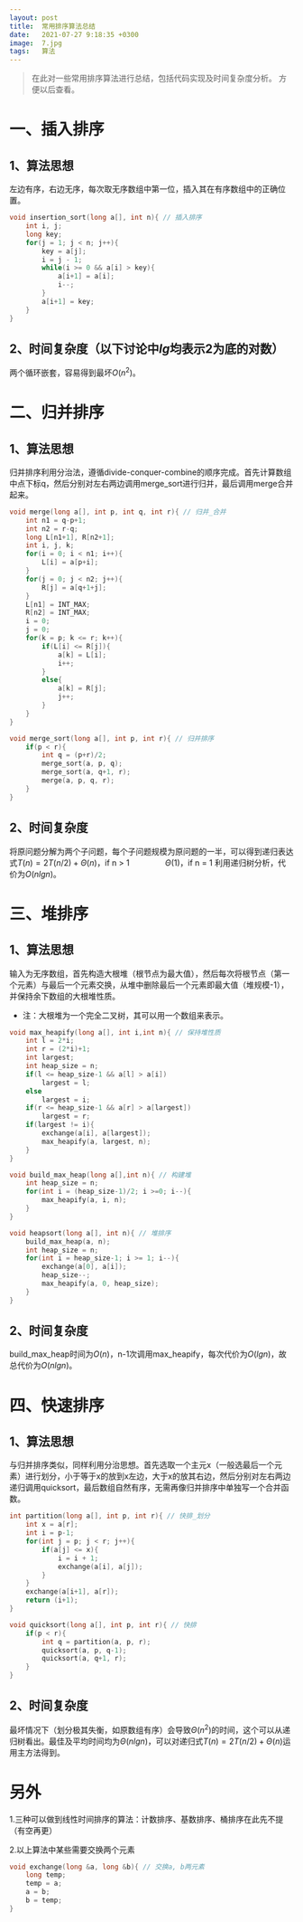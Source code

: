 ```yaml
---
layout: post
title:  常用排序算法总结
date:   2021-07-27 9:18:35 +0300
image:  7.jpg
tags:   算法
---
```


>在此对一些常用排序算法进行总结，包括代码实现及时间复杂度分析。
方便以后查看。

# 一、插入排序
## 1、算法思想
左边有序，右边无序，每次取无序数组中第一位，插入其在有序数组中的正确位置。
```cpp
void insertion_sort(long a[], int n){ // 插入排序
    int i, j;
    long key;
    for(j = 1; j < n; j++){
        key = a[j];
        i = j - 1;
        while(i >= 0 && a[i] > key){
            a[i+1] = a[i];
            i--;
        }
        a[i+1] = key;
    }
}
```
## 2、时间复杂度（以下讨论中$lg$均表示2为底的对数）
两个循环嵌套，容易得到最坏$O(n^2)$。

# 二、归并排序
## 1、算法思想
归并排序利用分治法，遵循divide-conquer-combine的顺序完成。首先计算数组中点下标q，然后分别对左右两边调用merge_sort进行归并，最后调用merge合并起来。

```cpp
void merge(long a[], int p, int q, int r){ // 归并_合并
    int n1 = q-p+1;
    int n2 = r-q;
    long L[n1+1], R[n2+1];
    int i, j, k;
    for(i = 0; i < n1; i++){
        L[i] = a[p+i];
    }
    for(j = 0; j < n2; j++){
        R[j] = a[q+1+j];
    }
    L[n1] = INT_MAX;
    R[n2] = INT_MAX;
    i = 0;
    j = 0;
    for(k = p; k <= r; k++){
        if(L[i] <= R[j]){
            a[k] = L[i];
            i++;
        }
        else{
            a[k] = R[j];
            j++;
        }
    }
}

void merge_sort(long a[], int p, int r){ // 归并排序
    if(p < r){
        int q = (p+r)/2;
        merge_sort(a, p, q);
        merge_sort(a, q+1, r);
        merge(a, p, q, r);
    }
}
```
## 2、时间复杂度
将原问题分解为两个子问题，每个子问题规模为原问题的一半，可以得到递归表达式$T(n)=2T(n/2)+Θ(n)$，if n > 1
&nbsp;&nbsp;&nbsp;&nbsp;&nbsp;&nbsp;&nbsp;&nbsp;&nbsp;&nbsp;&nbsp;&nbsp;&nbsp;&nbsp;&nbsp;$Θ(1)$，if n = 1
利用递归树分析，代价为$O(nlgn)$。
<br>
# 三、堆排序
## 1、算法思想
输入为无序数组，首先构造大根堆（根节点为最大值），然后每次将根节点（第一个元素）与最后一个元素交换，从堆中删除最后一个元素即最大值（堆规模-1），并保持余下数组的大根堆性质。

 - 注：大根堆为一个完全二叉树，其可以用一个数组来表示。

```cpp
void max_heapify(long a[], int i,int n){ // 保持堆性质
    int l = 2*i;
    int r = (2*i)+1;
    int largest;
    int heap_size = n;
    if(l <= heap_size-1 && a[l] > a[i])
        largest = l;
    else
        largest = i;
    if(r <= heap_size-1 && a[r] > a[largest])
        largest = r;
    if(largest != i){
        exchange(a[i], a[largest]);
        max_heapify(a, largest, n);
    }
}

void build_max_heap(long a[],int n){ // 构建堆
    int heap_size = n;
    for(int i = (heap_size-1)/2; i >=0; i--){
        max_heapify(a, i, n);
    }
}

void heapsort(long a[], int n){ // 堆排序
    build_max_heap(a, n);
    int heap_size = n;
    for(int i = heap_size-1; i >= 1; i--){
        exchange(a[0], a[i]);
        heap_size--;
        max_heapify(a, 0, heap_size);
    }
}
```
## 2、时间复杂度
build_max_heap时间为$O(n)$，n-1次调用max_heapify，每次代价为$O(lgn)$，故总代价为$O(nlgn)$。
<br>
# 四、快速排序
## 1、算法思想
与归并排序类似，同样利用分治思想。首先选取一个主元x（一般选最后一个元素）进行划分，小于等于x的放到x左边，大于x的放其右边，然后分别对左右两边递归调用quicksort，最后数组自然有序，无需再像归并排序中单独写一个合并函数。

```cpp
int partition(long a[], int p, int r){ // 快排_划分
    int x = a[r];
    int i = p-1;
    for(int j = p; j < r; j++){
        if(a[j] <= x){
            i = i + 1;
            exchange(a[i], a[j]);
        }
    }
    exchange(a[i+1], a[r]);
    return (i+1);
}

void quicksort(long a[], int p, int r){ // 快排
    if(p < r){
        int q = partition(a, p, r);
        quicksort(a, p, q-1);
        quicksort(a, q+1, r);
    }
}
```
## 2、时间复杂度
最坏情况下（划分极其失衡，如原数组有序）会导致$Θ(n^2)$的时间，这个可以从递归树看出。最佳及平均时间均为$Θ(nlgn)$，可以对递归式$T(n)=2T(n/2)+Θ(n)$运用主方法得到。
<br>

# 另外
1.三种可以做到线性时间排序的算法：计数排序、基数排序、桶排序在此先不提（有空再更）

2.以上算法中某些需要交换两个元素
```cpp
void exchange(long &a, long &b){ // 交换a, b两元素
    long temp;
    temp = a;
    a = b;
    b = temp;
}
```
